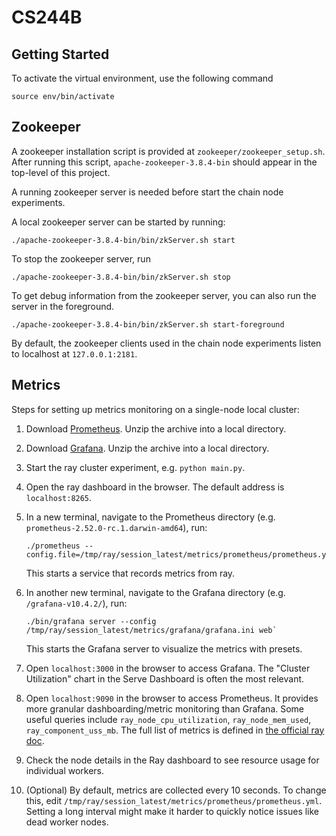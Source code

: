 # CS244B

## Getting Started

To activate the virtual environment, use the following command

```
source env/bin/activate
```

## Zookeeper

A zookeeper installation script is provided at `zookeeper/zookeeper_setup.sh`. After running this script, `apache-zookeeper-3.8.4-bin` should appear in the top-level of this project.

A running zookeeper server is needed before start the chain node experiments.

A local zookeeper server can be started by running:
   ```
   ./apache-zookeeper-3.8.4-bin/bin/zkServer.sh start
   ```

To stop the zookeeper server, run
   ```
   ./apache-zookeeper-3.8.4-bin/bin/zkServer.sh stop
   ```

To get debug information from the zookeeper server, you can also run the server
in the foreground.
   ```
   ./apache-zookeeper-3.8.4-bin/bin/zkServer.sh start-foreground
   ```

By default, the zookeeper clients used in the chain node experiments listen to
localhost at `127.0.0.1:2181`.

## Metrics

Steps for setting up metrics monitoring on a single-node local cluster:

1. Download [Prometheus](https://prometheus.io/download/). Unzip the 
   archive into a local directory.

2. Download [Grafana](https://grafana.com/grafana/download). Unzip the 
   archive into a local directory.

3. Start the ray cluster experiment, e.g. `python main.py`.

4. Open the ray dashboard in the browser. The default address is 
   `localhost:8265`.

5. In a new terminal, navigate to the Prometheus directory (e.g. 
   `prometheus-2.52.0-rc.1.darwin-amd64`), run:
   ```
   ./prometheus --config.file=/tmp/ray/session_latest/metrics/prometheus/prometheus.yml
   ```
   This starts a service that records metrics from ray.

6. In another new terminal, navigate to the Grafana directory (e.g. 
   `/grafana-v10.4.2/`), run:
   ```
   ./bin/grafana server --config /tmp/ray/session_latest/metrics/grafana/grafana.ini web`
   ```
   This starts the Grafana server to visualize the metrics with 
   presets.

7. Open `localhost:3000` in the browser to access Grafana. The 
   "Cluster Utilization" chart in the Serve Dashboard is often the 
   most relevant.

8. Open `localhost:9090` in the browser to access Prometheus. It 
   provides more granular dashboarding/metric monitoring than Grafana. 
   Some useful queries include `ray_node_cpu_utilization`, 
   `ray_node_mem_used`, `ray_component_uss_mb`. The full list of 
   metrics is defined in [the official ray doc](https://docs.ray.io/en/latest/ray-observability/reference/system-metrics.html).

9.  Check the node details in the Ray dashboard to see resource usage
    for individual workers.

10. (Optional) By default, metrics are collected every 10 seconds. To 
    change this, edit `/tmp/ray/session_latest/metrics/prometheus/prometheus.yml`. 
    Setting a long interval might make it harder to quickly notice
    issues like dead worker nodes.